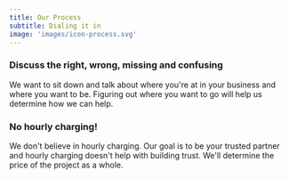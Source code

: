 ```yaml
---
title: Our Process
subtitle: Dialing it in
image: 'images/icon-process.svg'
---
```

<h3 class="lead">Discuss the right, wrong, missing and confusing</h3>

We want to sit down and talk about where you're at in your business and where you want to be. Figuring out where you want to go will help us determine how we can help.

<h3 class="lead">No hourly charging!</h3>

We don't believe in hourly charging. Our goal is to be your trusted partner and hourly charging doesn't help with building trust. We'll determine the price of the project as a whole.